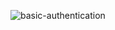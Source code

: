 ![basic-authentication](https://github.com/user-attachments/assets/e4cb91d7-8118-4d62-8930-8f2678b14ad5)
